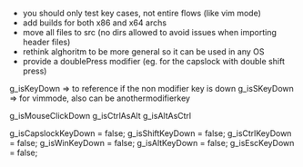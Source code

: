- you should only test key cases, not entire flows (like vim mode)
- add builds for both x86 and x64 archs
- move all files to src (no dirs allowed to avoid issues when importing header files)
- rethink alghoritm to be more general so it can be used in any OS
- provide a doublePress modifier (eg. for the capslock with double shift press)

<!--
Key: string | string[] - matches currentKey, it can be an [] for ORs
Condition: { [key]: [value] } - multiple keys will represent ANDs
Fire: [string | null, string | null];


Rule {
  oneOfOrBoth [Key, Conditions]
  (rules: Rule[] | fire: Fire)
} | { fire: Fire }

KeyBinding {
  modifier: string[];
  ...Rule
}

// This is a keybinding only for modifiers, and you enter it when the "key":
// - "was just pressed/released, it is still pressed down
// Once a rule is met, the Keybinding will fire it, stop looking and subsequent keybindings will be skipped
// If no fire was returned, let the key go through
// "fire" is a tuple representing the keys to fire for when the key is pressed or released

KeyBinding[]
-->



g_isKeyDown => to reference if the non modifier key is down
g_isSKeyDown => for vimmode, also can be anothermodifierkey

g_isMouseClickDown
g_isCtrlAsAlt
g_isAltAsCtrl

g_isCapslockKeyDown = false;
g_isShiftKeyDown = false;
g_isCtrlKeyDown = false;
g_isWinKeyDown = false;
g_isAltKeyDown = false;
g_isEscKeyDown = false;

